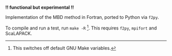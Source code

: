 **!! functional but experimental !!**

Implementation of the MBD method in Fortran, ported to Python via `f2py`.

To compile and run a test, run `make -R` [^1]. This requires `f2py`, `mpifort` and ScaLAPACK.

[^1]: This switches off default GNU Make variables.
